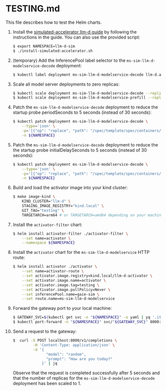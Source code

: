 # TESTING.md

This file describes how to test the Helm charts.

1. Install the [simulated-accelerator llm-d guide](https://github.com/llm-d/llm-d/tree/main/guides/simulated-accelerators) by following the instructions in the guide. You can also use the provided script:

   ```bash
   $ export NAMESPACE=llm-d-sim
   $ ./install-simulated-accelerator.sh
   ```

1. (temporary) Add the InferencePool label selector to the `ms-sim-llm-d-modelservice-decode` deployment:

   ```bash
   $ kubectl label deployment ms-sim-llm-d-modelservice-decode llm-d.ai/inferenceServing="true" -n ${NAMESPACE}
   ```

1. Scale all model server deployments to zero replicas:

   ```bash
   $ kubectl scale deployment ms-sim-llm-d-modelservice-decode --replicas=0 -n ${NAMESPACE}
   $ kubectl scale deployment ms-sim-llm-d-modelservice-prefill --replicas=0 -n ${NAMESPACE}
   ```

1. Patch the `ms-sim-llm-d-modelservice-decode` deployment to reduce the startup probe periodSeconds to 5 seconds (instead of 30 seconds):

   ```bash
   $ kubectl patch deployment ms-sim-llm-d-modelservice-decode \
       --type='json' \
       -p='[{"op": "replace", "path": "/spec/template/spec/containers/0/startupProbe/periodSeconds", "value": 5}]' \
       -n ${NAMESPACE}
   ```
1. Patch the `ms-sim-llm-d-modelservice-decode` deployment to reduce the the startup probe  initialDelaySeconds to 5 seconds (instead of 30 seconds):

   ```bash
   $ kubectl patch deployment ms-sim-llm-d-modelservice-decode \
       --type='json' \
       -p='[{"op": "replace", "path": "/spec/template/spec/containers/0/startupProbe/initialDelaySeconds", "value": 5}]' \
       -n ${NAMESPACE}
   ```

1. Build and load the activator image into your kind cluster:

   ```bash
   $ make image-kind \
       KIND_CLUSTER="llm-d" \
       STAGING_IMAGE_REGISTRY="kind.local" \
       GIT_TAG="testing" \
       TARGETARCH=arm64 # or TARGETARCH=amd64 depending on your machine
   ```

1. Install the `activator-filter` chart:

   ```bash
   $ helm install activator-filter ./activator-filter \
       --set name=activator \
       --namespace ${NAMESPACE}
   ```

1. Install the `activator` chart for the `ms-sim-llm-d-modelservice` HTTP route:

   ```bash
   $ helm install activator ./activator \
       --set name=activator-route \
       --set activator.image.registry=kind.local/llm-d-activator \
       --set activator.image.name=activator \
       --set activator.image.tag=testing \
       --set activator.image.pullPolicy=Never \
       --set inferencePool.name=gaie-sim \
       --set route.name=ms-sim-llm-d-modelservice
    ```
1. Forward the gateway port to your local machine:

   ```bash
   $ GATEWAY_SVC=$(kubectl get svc -n "${NAMESPACE}" -o yaml | yq '.items[] | select(.metadata.name | test(".*-inference-gateway(-.*)?$")).metadata.name' | head -n1)
   $ kubectl port-forward -n "${NAMESPACE}" svc/"${GATEWAY_SVC}" 8000:80
   ```

1. Send a request to the gateway:

   ```bash
   $  curl -X POST localhost:8000/v1/completions \
            -H 'Content-Type: application/json' \
            -d '{
                  "model": "random",
                  "prompt": "How are you today?"
                }' | jq
   ```
   Observe that the request is completed successfully after 5 seconds and that the number of replicas for the `ms-sim-llm-d-modelservice-decode` deployment has been scaled to 1.
